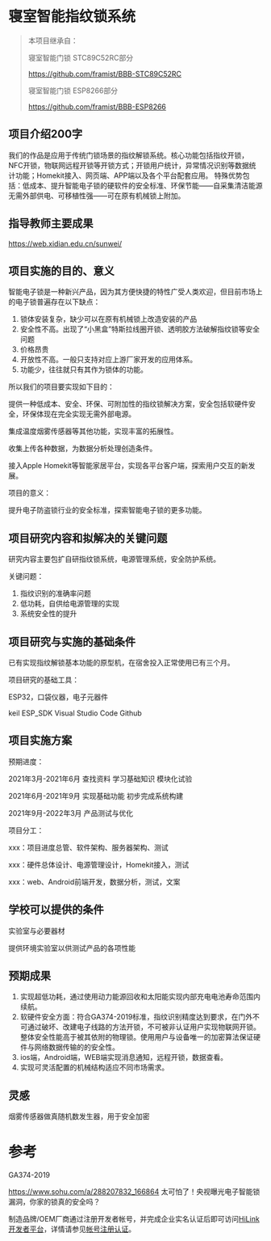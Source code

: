 # 寝室智能指纹锁系统



> 本项目继承自：
>
> 寝室智能门锁 STC89C52RC部分
>
> https://github.com/framist/BBB-STC89C52RC
>
> 寝室智能门锁 ESP8266部分
>
> https://github.com/framist/BBB-ESP8266



## 项目介绍200字

我们的作品是应用于传统门锁场景的指纹解锁系统。核心功能包括指纹开锁，NFC开锁，物联网远程开锁等开锁方式；开锁用户统计，异常情况识别等数据统计功能；Homekit接入、网页端、APP端以及各个平台配套应用。  特殊优势包括：低成本、提升智能电子锁的硬软件的安全标准、环保节能——自采集清洁能源无需外部供电、可移植性强——可在原有机械锁上附加。

## 指导教师主要成果

https://web.xidian.edu.cn/sunwei/

## 项目实施的目的、意义

智能电子锁是一种新兴产品，因为其方便快捷的特性广受人类欢迎，但目前市场上的电子锁普遍存在以下缺点：

1. 锁体安装复杂，缺少可以在原有机械锁上改造安装的产品
2. 安全性不高。出现了“小黑盒”特斯拉线圈开锁、透明胶方法破解指纹锁等安全问题
3. 价格昂贵
4. 开放性不高。一般只支持对应上游厂家开发的应用体系。
5. 功能少，往往就只有其作为锁体的功能。



所以我们的项目要实现如下目的：

提供一种低成本、安全、环保、可附加性的指纹锁解决方案，安全包括软硬件安全，环保体现在完全实现无需外部电源。

集成温度烟雾传感器等其他功能，实现丰富的拓展性。

收集上传各种数据，为数据分析处理创造条件。

接入Apple Homekit等智能家居平台，实现各平台客户端，探索用户交互的新发展。



项目的意义：

提升电子防盗锁行业的安全标准，探索智能电子锁的更多功能。





## 项目研究内容和拟解决的关键问题

研究内容主要包扩自研指纹锁系统，电源管理系统，安全防护系统。

关键问题：

1. 指纹识别的准确率问题
2. 低功耗，自供给电源管理的实现
3. 系统安全性的提升



## 项目研究与实施的基础条件

已有实现指纹解锁基本功能的原型机，在宿舍投入正常使用已有三个月。



项目研究的基础工具：

ESP32，口袋仪器，电子元器件

keil ESP_SDK Visual Studio Code Github

## 项目实施方案

预期进度：

2021年3月-2021年6月 查找资料 学习基础知识 模块化试验

2021年6月-2021年9月 实现基础功能 初步完成系统构建

2021年9月-2022年3月 产品测试与优化



项目分工：

xxx：项目进度总管、软件架构、服务器架构、测试

xxx：硬件总体设计、电源管理设计，Homekit接入，测试

xxx：web、Android前端开发，数据分析，测试，文案

## 学校可以提供的条件

实验室与必要器材

提供环境实验室以供测试产品的各项性能

## 预期成果

1. 实现超低功耗，通过使用动力能源回收和太阳能实现内部充电电池寿命范围内续航。
2. 软硬件安全方面：符合GA374-2019标准，指纹识别精度达到要求，在门外不可通过破坏、改建电子线路的方法开锁，不可被非认证用户实现物联网开锁。整体安全性能高于被其依附的物理锁。使用用户与设备唯一的加密算法保证硬件与网络数据传输的的安全性。
3. ios端，Android端，WEB端实现消息通知，远程开锁，数据查看。
4. 实现可灵活配置的机械结构适应不同市场需求。



## 灵感

烟雾传感器做真随机数发生器，用于安全加密

# 参考

GA374-2019

https://www.sohu.com/a/288207832_166864 太可怕了！央视曝光电子智能锁漏洞，你家的锁真的安全吗？

制造品牌/OEM厂商通过注册开发者帐号，并完成企业实名认证后即可访问[HiLink 开发者平台](https://developer.huawei.com/consumer/cn/console#/openCard/IntelligentHardware/1031)，详情请参见[帐号注册认证](https://developer.huawei.com/consumer/cn/doc/20300)。
